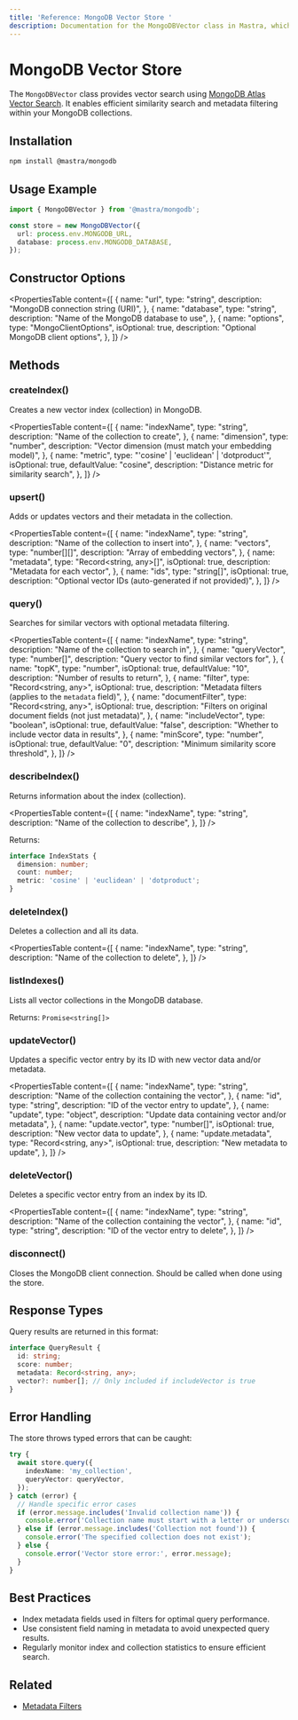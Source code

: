 ```yaml
---
title: 'Reference: MongoDB Vector Store '
description: Documentation for the MongoDBVector class in Mastra, which provides vector search using MongoDB Atlas and Atlas Vector Search.
---
```


# MongoDB Vector Store

The `MongoDBVector` class provides vector search using [MongoDB Atlas Vector Search](https://www.mongodb.com/docs/atlas/atlas-vector-search/). It enables efficient similarity search and metadata filtering within your MongoDB collections.

## Installation

```bash copy
npm install @mastra/mongodb
```

## Usage Example

```typescript copy showLineNumbers
import { MongoDBVector } from '@mastra/mongodb';

const store = new MongoDBVector({
  url: process.env.MONGODB_URL,
  database: process.env.MONGODB_DATABASE,
});
```

## Constructor Options

<PropertiesTable
content={[
{
name: "url",
type: "string",
description: "MongoDB connection string (URI)",
},
{
name: "database",
type: "string",
description: "Name of the MongoDB database to use",
},
{
name: "options",
type: "MongoClientOptions",
isOptional: true,
description: "Optional MongoDB client options",
},
]}
/>

## Methods

### createIndex()

Creates a new vector index (collection) in MongoDB.

<PropertiesTable
content={[
{
name: "indexName",
type: "string",
description: "Name of the collection to create",
},
{
name: "dimension",
type: "number",
description: "Vector dimension (must match your embedding model)",
},
{
name: "metric",
type: "'cosine' | 'euclidean' | 'dotproduct'",
isOptional: true,
defaultValue: "cosine",
description: "Distance metric for similarity search",
},
]}
/>

### upsert()

Adds or updates vectors and their metadata in the collection.

<PropertiesTable
content={[
{
name: "indexName",
type: "string",
description: "Name of the collection to insert into",
},
{
name: "vectors",
type: "number[][]",
description: "Array of embedding vectors",
},
{
name: "metadata",
type: "Record<string, any>[]",
isOptional: true,
description: "Metadata for each vector",
},
{
name: "ids",
type: "string[]",
isOptional: true,
description: "Optional vector IDs (auto-generated if not provided)",
},
]}
/>

### query()

Searches for similar vectors with optional metadata filtering.

<PropertiesTable
content={[
{
name: "indexName",
type: "string",
description: "Name of the collection to search in",
},
{
name: "queryVector",
type: "number[]",
description: "Query vector to find similar vectors for",
},
{
name: "topK",
type: "number",
isOptional: true,
defaultValue: "10",
description: "Number of results to return",
},
{
name: "filter",
type: "Record<string, any>",
isOptional: true,
description: "Metadata filters (applies to the `metadata` field)",
},
{
name: "documentFilter",
type: "Record<string, any>",
isOptional: true,
description: "Filters on original document fields (not just metadata)",
},
{
name: "includeVector",
type: "boolean",
isOptional: true,
defaultValue: "false",
description: "Whether to include vector data in results",
},
{
name: "minScore",
type: "number",
isOptional: true,
defaultValue: "0",
description: "Minimum similarity score threshold",
},
]}
/>

### describeIndex()

Returns information about the index (collection).

<PropertiesTable
content={[
{
name: "indexName",
type: "string",
description: "Name of the collection to describe",
},
]}
/>

Returns:

```typescript copy
interface IndexStats {
  dimension: number;
  count: number;
  metric: 'cosine' | 'euclidean' | 'dotproduct';
}
```

### deleteIndex()

Deletes a collection and all its data.

<PropertiesTable
content={[
{
name: "indexName",
type: "string",
description: "Name of the collection to delete",
},
]}
/>

### listIndexes()

Lists all vector collections in the MongoDB database.

Returns: `Promise<string[]>`

### updateVector()

Updates a specific vector entry by its ID with new vector data and/or metadata.

<PropertiesTable
content={[
{
name: "indexName",
type: "string",
description: "Name of the collection containing the vector",
},
{
name: "id",
type: "string",
description: "ID of the vector entry to update",
},
{
name: "update",
type: "object",
description: "Update data containing vector and/or metadata",
},
{
name: "update.vector",
type: "number[]",
isOptional: true,
description: "New vector data to update",
},
{
name: "update.metadata",
type: "Record<string, any>",
isOptional: true,
description: "New metadata to update",
},
]}
/>

### deleteVector()

Deletes a specific vector entry from an index by its ID.

<PropertiesTable
content={[
{
name: "indexName",
type: "string",
description: "Name of the collection containing the vector",
},
{
name: "id",
type: "string",
description: "ID of the vector entry to delete",
},
]}
/>

### disconnect()

Closes the MongoDB client connection. Should be called when done using the store.

## Response Types

Query results are returned in this format:

```typescript copy
interface QueryResult {
  id: string;
  score: number;
  metadata: Record<string, any>;
  vector?: number[]; // Only included if includeVector is true
}
```

## Error Handling

The store throws typed errors that can be caught:

```typescript copy
try {
  await store.query({
    indexName: 'my_collection',
    queryVector: queryVector,
  });
} catch (error) {
  // Handle specific error cases
  if (error.message.includes('Invalid collection name')) {
    console.error('Collection name must start with a letter or underscore and contain only valid characters.');
  } else if (error.message.includes('Collection not found')) {
    console.error('The specified collection does not exist');
  } else {
    console.error('Vector store error:', error.message);
  }
}
```

## Best Practices

- Index metadata fields used in filters for optimal query performance.
- Use consistent field naming in metadata to avoid unexpected query results.
- Regularly monitor index and collection statistics to ensure efficient search.

## Related

- [Metadata Filters](../rag/metadata-filters)
